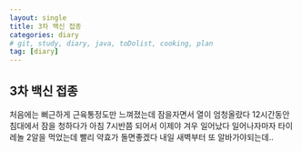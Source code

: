 ```yaml
---
layout: single
title: 3차 백신 접종
categories: diary
# git, study, diary, java, toDolist, cooking, plan
tag: [diary] 
---
```


## 3차 백신 접종

처음에는 뻐근하게 근육통정도만 느껴졌는데
잠을자면서 열이 엄청올랐다
12시간동안 침대에서 잠을 청하다가
아침 7시반쯤 되어서 이제야 겨우 일어났다
일어나자마자 타이레놀 2알을 먹었는데
빨리 약효가 돌면좋겠다
내일 새벽부터 또 알바가야되는데..